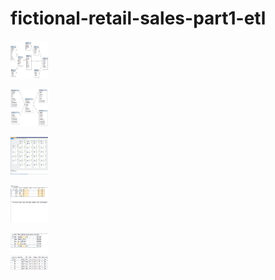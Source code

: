 # fictional-retail-sales-part1-etl

<img
   src="https://github.com/amartin402/fictional-retail-sales-part1-etl/blob/main/oltp_retail_sales_snowflake_schema.png"
   title="OLTP Snowflake Schema" alt="SQLServer" width="60" height="60" />

<img
   src="https://github.com/amartin402/fictional-retail-sales-part1-etl/blob/main/dw_retail_sales_star_schema.png"
   title="Data warehouse Star Schema" alt="SQLServer" width="60" height="60" />

<img
   src="https://github.com/amartin402/fictional-retail-sales-part1-etl/blob/main/dw_retail_sales_dw_etl.png"
   title="SSIS ETL OLTP to OLAP" alt="SQLServer" width="60" height="60" />

<img
   src="https://github.com/amartin402/fictional-retail-sales-part1-etl/blob/main/dw_retail_sales_admin_before.png"
   title="Lineage audit admin table before run " alt="SQLServer" width="60" height="60" />

<img
   src="https://github.com/amartin402/fictional-retail-sales-part1-etl/blob/main/dw_retail_sales_admin_after.png"
   title="Lineage audit admin table after run " alt="SQLServer" width="60" height="60" />

  

